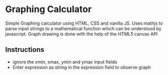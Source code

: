 # Graphing Calculator
 Simple Graphing calculator using HTML, CSS and vanilla JS. Uses mathjs to parse input strings to a mathematical function which can be understood by javascript. Graph drawing is done with the help of the HTML5 canvas API
## Instructions
<ul>
<li>ignore the xmin, xmax, ymin and ymax input fields</li>
<li>Enter expression as string in the expression field to observe graph</li>
</ul>
